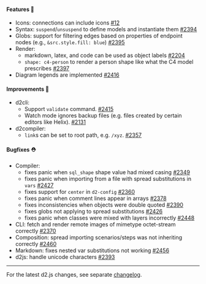 #### Features 🚀

- Icons: connections can include icons [#12](https://github.com/terrastruct/d2/issues/12)
- Syntax: `suspend`/`unsuspend` to define models and instantiate them [#2394](https://github.com/terrastruct/d2/pull/2394)
- Globs: support for filtering edges based on properties of endpoint nodes (e.g., `&src.style.fill: blue`) [#2395](https://github.com/terrastruct/d2/pull/2395)
- Render:
  - markdown, latex, and code can be used as object labels [#2204](https://github.com/terrastruct/d2/pull/2204)
  - `shape: c4-person` to render a person shape like what the C4 model prescribes [#2397](https://github.com/terrastruct/d2/pull/2397)
- Diagram legends are implemented [#2416](https://github.com/terrastruct/d2/pull/2416)

#### Improvements 🧹

- d2cli:
    - Support `validate` command. [#2415](https://github.com/terrastruct/d2/pull/2415)
    - Watch mode ignores backup files (e.g. files created by certain editors like Helix). [#2131](https://github.com/terrastruct/d2/issues/2131)
- d2compiler:
    - `link`s can be set to root path, e.g. `/xyz`. [#2357](https://github.com/terrastruct/d2/issues/2357)

#### Bugfixes ⛑️

- Compiler:
  - fixes panic when `sql_shape` shape value had mixed casing [#2349](https://github.com/terrastruct/d2/pull/2349)
  - fixes panic when importing from a file with spread substitutions in `vars` [#2427](https://github.com/terrastruct/d2/pull/2427)
  - fixes support for `center` in `d2-config` [#2360](https://github.com/terrastruct/d2/pull/2360)
  - fixes panic when comment lines appear in arrays [#2378](https://github.com/terrastruct/d2/pull/2378)
  - fixes inconsistencies when objects were double quoted [#2390](https://github.com/terrastruct/d2/pull/2390)
  - fixes globs not applying to spread substitutions [#2426](https://github.com/terrastruct/d2/issues/2426)
  - fixes panic when classes were mixed with layers incorrectly [#2448](https://github.com/terrastruct/d2/pull/2448)
- CLI: fetch and render remote images of mimetype octet-stream correctly [#2370](https://github.com/terrastruct/d2/pull/2370)
- Composition: spread importing scenarios/steps was not inheriting correctly [#2460](https://github.com/terrastruct/d2/pull/2460)
- Markdown: fixes nested var substitutions not working [#2456](https://github.com/terrastruct/d2/pull/2456)
- d2js: handle unicode characters [#2393](https://github.com/terrastruct/d2/pull/2393)

---

For the latest d2.js changes, see separate [changelog](https://github.com/terrastruct/d2/blob/master/d2js/js/CHANGELOG.md).
